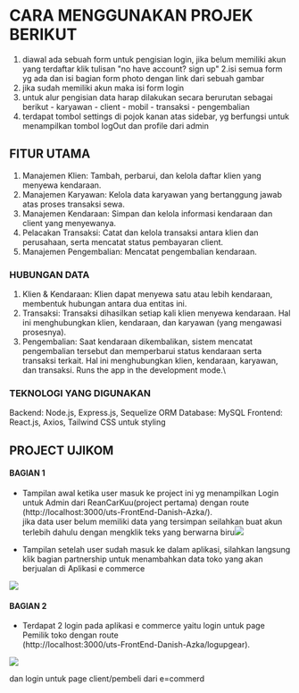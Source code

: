 # CARA MENGGUNAKAN PROJEK BERIKUT 
1. diawal ada sebuah form untuk pengisian login, jika belum memiliki akun yang terdaftar klik tulisan "no have account? sign up"
2.isi semua form yg ada dan isi bagian form photo dengan link dari sebuah gambar
3. jika sudah memiliki akun maka isi form login 
4. untuk alur pengisian data harap dilakukan secara berurutan sebagai berikut
        - karyawan
        - client
        - mobil
        - transaksi
        - pengembalian
5. terdapat tombol settings di pojok kanan atas sidebar, yg berfungsi untuk menampilkan tombol logOut dan profile dari admin

## FITUR UTAMA
1. Manajemen Klien: Tambah, perbarui, dan kelola daftar klien yang menyewa kendaraan.
2. Manajemen Karyawan: Kelola data karyawan yang bertanggung jawab atas proses transaksi sewa.
3. Manajemen Kendaraan: Simpan dan kelola informasi kendaraan dan client yang menyewanya.
4. Pelacakan Transaksi: Catat dan kelola transaksi antara klien dan perusahaan, serta mencatat status pembayaran client.
4. Manajemen Pengembalian: Mencatat pengembalian kendaraan.


### HUBUNGAN DATA
1. Klien & Kendaraan: Klien dapat menyewa satu atau lebih kendaraan, membentuk hubungan antara dua entitas ini.
2. Transaksi: Transaksi dihasilkan setiap kali klien menyewa kendaraan. Hal ini menghubungkan klien, kendaraan, dan karyawan (yang mengawasi prosesnya).
3. Pengembalian: Saat kendaraan dikembalikan, sistem mencatat pengembalian tersebut dan memperbarui status kendaraan serta transaksi terkait. Hal ini menghubungkan klien, kendaraan, karyawan, dan transaksi.
Runs the app in the development mode.\


### TEKNOLOGI YANG DIGUNAKAN

Backend: Node.js, Express.js, Sequelize ORM
Database: MySQL
Frontend: React.js, Axios, Tailwind CSS untuk styling


## PROJECT UJIKOM

#### BAGIAN 1

- Tampilan awal ketika user masuk ke project ini yg menampilkan Login untuk Admin dari ReanCarKuu(project pertama) dengan route </br> (http://localhost:3000/uts-FrontEnd-Danish-Azka/). </br> jika data user belum memiliki data yang tersimpan seilahkan buat akun terlebih dahulu dengan mengklik teks yang berwarna biru<img src="./BUAT README/LOGIN1.png">

- Tampilan setelah user sudah masuk ke dalam aplikasi, silahkan langsung klik bagian partnership untuk menambahkan data toko yang akan berjualan di Aplikasi e commerce
<img src="./BUAT README/Screenshot 2025-02-26 095819.png">


#### BAGIAN 2

- Terdapat 2 login pada aplikasi e commerce yaitu login untuk page Pemilik toko
dengan route </br> (http://localhost:3000/uts-FrontEnd-Danish-Azka/logupgear).
<img src="./BUAT README/logadmshop.png">

dan login untuk page client/pembeli dari e=commerd 